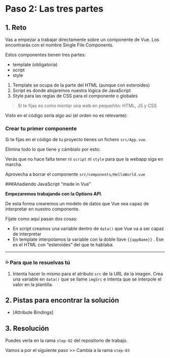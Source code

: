 # Paso 2: Las tres partes

## 1. Reto

Vas a empezar a trabajar directamente sobre un componente de Vue. Los encontrarás con el nombre Single File Components.

Estos componentes tienen tres partes:
- template (obligatoria)
- script
- style

1. Template se ocupa de la parte del HTML (aunque con esteroides)
2. Script es donde alojaremos nuestra lógica de JavaScript
3. Style para las reglas de CSS para el componente o globales

> Si te fijas es como montar una web en pequeñito: HTML, JS y CSS

Visto en el código sería algo así (el orden no es relevante):

<template>
  
</template>

<script>

</script>

<style>

</style>

### Crear tu primer componente

Si te fijas en el código de tu proyecto tienes un fichero `src/App.vue`. 

Elimina todo lo que tiene y cámbialo por esto:

<template>
 <h1>Vue Cool Filters</h1>
 <img src="https://source.unsplash.com/200x200/?cocktail,party&v=1" />
</template>

Verás que no hace falta tener ni `script` ni `style` para que la webapp siga en marcha. 

Aprovecha a borrar el componente `src/components/HelloWorld.vue`

###Añadiendo JavaScript “made in Vue”

**Empezaremos trabajando con la Options API**. 

De esta forma crearemos un modelo de datos que Vue sea capaz de interpretar en nuestro componente.

<template>
 <h1>{{appName}}</h1>
 <img src="https://source.unsplash.com/200x200/?cocktail,party&v=1" />
</template>

<script>
export default {
  data() {
    return {
      appName: 'Vue Cool Filters'
    }
  }
} 
</script>

Fíjate como aquí pasan dos cosas:
- En script creamos una variable dentro de `data()` que Vue va a ser capaz de interpretar
- En template interpolamos la variable con la doble llave `{{appName}}` . Ese es el HTML con “esteroides” del que te hablaba.

----

### 💦 Para que lo resuelvas tú

1. Intenta hacer lo mismo para el atributo `src` de la URL de la imagen. Crea una variable en `data()` que se llame `imgSrc` e intenta que se interpole el valor en la plantilla.

## 2. Pistas para encontrar la solución

- [Attribute Bindings]


## 3. Resolución

Puedes verla en la rama `step-02` del repositorio de trabajo.


Vamos a por el siguiente paso >> Cambia a la rama `step-03`